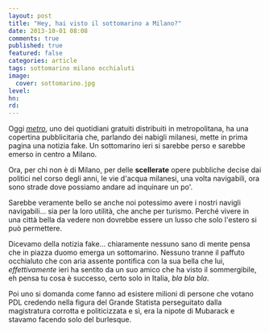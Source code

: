 ```yaml
---
layout: post
title: "Hey, hai visto il sottomarino a Milano?"
date: 2013-10-01 08:08
comments: true
published: true
featured: false
categories: article
tags: sottomarino milano occhialuti
image:
  cover: sottomarino.jpg
level:
hn: 
rd: 
---
```


Oggi [_metro_](http://www.metronews.it/), uno dei quotidiani gratuiti distribuiti in metropolitana, ha una
copertina pubblicitaria che, parlando dei nabigli milanesi, mette in prima
pagina una notizia fake. Un sottomarino ieri si sarebbe perso e sarebbe emerso
in centro a Milano.

Ora, per chi non è di Milano, per delle **scellerate** opere pubbliche decise
dai politici nel corso degli anni, le vie d'acqua milanesi, una volta
navigabili, ora sono strade dove possiamo andare ad inquinare un po'.

Sarebbe veramente bello se anche noi potessimo avere i nostri navigli
navigabili... sia per la loro utilità, che anche per turismo. Perché vivere in
una città bella da vedere non dovrebbe essere un lusso che solo l'estero si può
permettere.

Dicevamo della notizia fake... chiaramente nessuno sano di mente pensa che in
piazza duomo emerga un sottomarino. Nessuno tranne il paffuto occhialuto che
con aria assente pontifica con la sua bella che lui, _effettivamente_ ieri ha
sentito da un suo amico che ha visto il sommergibile, eh pensa tu cosa è
successo, certo solo in Italia, _bla bla bla_.

Poi uno si domanda come fanno ad esistere milioni di persone che votano PDL
credendo nella figura del Grande Statista perseguitato dalla magistratura
corrotta e politicizzata e sì, era la nipote di Mubarack e stavamo facendo solo
del burlesque.
